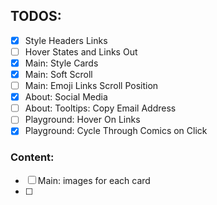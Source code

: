 ## TODOS: 
- [x] Style Headers Links
- [ ] Hover States and Links Out
- [x] Main: Style Cards
- [x] Main: Soft Scroll
- [ ] Main: Emoji Links Scroll Position
- [x] About: Social Media
- [ ] About: Tooltips: Copy Email Address
- [ ] Playground: Hover On Links
- [x] Playground: Cycle Through Comics on Click

### Content:
- [ ] Main: images for each card
- [ ]